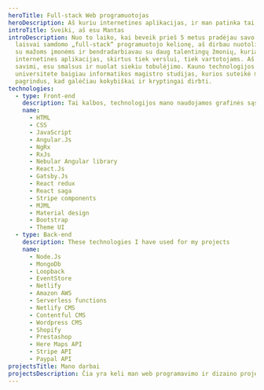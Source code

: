 ```yaml
---
heroTitle: Full-stack Web programuotojas
heroDescription: Aš kuriu internetines aplikacijas, ir man patinka tai, ką darau
introTitle: Sveiki, aš esu Mantas
introDescription: Nuo to laiko, kai beveik prieš 5 metus pradėjau savo kaip
  laisvai samdomo „full-stack“ programuotojo kelionę, aš dirbau nuotolinį darbą
  su mažoms įmonėms ir bendradarbiavau su daug talentingų žmonių, kuriant
  internetines aplikacijas, skirtus tiek verslui, tiek vartotojams. Aš pasitikiu
  savimi, esu smalsus ir nuolat siekiu tobulėjimo. Kauno technologijos
  universitete baigiau informatikos magistro studijas, kurios suteikė man
  pagrindus, kad galėčiau kokybiškai ir kryptingai dirbti.
technologies:
  - type: Front-end
    description: Tai kalbos, technologijos mano naudojamos grafinės sąsajos kūrimo procese
    name:
      - HTML
      - CSS
      - JavaScript
      - Angular.Js
      - NgRx
      - RxJs
      - Nebular Angular library
      - React.Js
      - Gatsby.Js
      - React redux
      - React saga
      - Stripe components
      - MJML
      - Material design
      - Bootstrap
      - Theme UI
  - type: Back-end
    description: These technologies I have used for my projects
    name:
      - Node.Js
      - MongoDb
      - Loopback
      - EventStore
      - Netlify
      - Amazon AWS
      - Serverless functions
      - Netlify CMS
      - Contentful CMS
      - Wordpress CMS
      - Shopify
      - Prestashop
      - Here Maps API
      - Stripe API
      - Paypal API
projectsTitle: Mano darbai
projectsDescription: Čia yra keli man web programavimo ir dizaino projektai.
---
```

